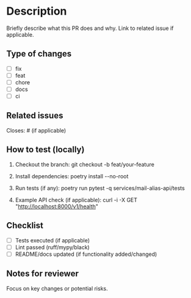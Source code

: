 # Description

Briefly describe what this PR does and why. Link to related issue if applicable.

## Type of changes

* [ ] fix
* [ ] feat
* [ ] chore
* [ ] docs
* [ ] ci

## Related issues

Closes: #<issue-number> (if applicable)

## How to test (locally)

1. Checkout the branch:
   git checkout -b feat/your-feature

2. Install dependencies:
   poetry install --no-root

3. Run tests (if any):
   poetry run pytest -q services/mail-alias-api/tests

4. Example API check (if applicable):
   curl -i -X GET "[http://localhost:8000/v1/health](http://localhost:8000/v1/health)"

## Checklist

* [ ] Tests executed (if applicable)
* [ ] Lint passed (ruff/mypy/black)
* [ ] README/docs updated (if functionality added/changed)

## Notes for reviewer

Focus on key changes or potential risks.
